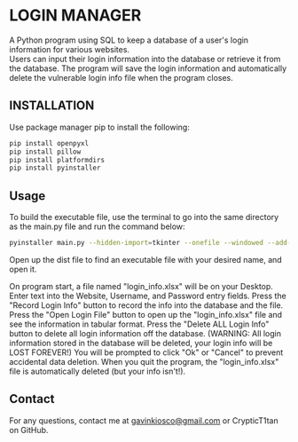 # LOGIN MANAGER
A Python program using SQL to keep a database of a user's login information for various websites.  
Users can input their login information into the database or retrieve it from the database. 
The program will save the login information and automatically delete the vulnerable login info file when the program closes. 

## INSTALLATION
Use package manager pip to install the following:

```bash
pip install openpyxl
pip install pillow
pip install platformdirs
pip install pyinstaller
```

## Usage
To build the executable file, use the terminal to go into the same directory as the main.py file and run the command below:

```bash
pyinstaller main.py --hidden-import=tkinter --onefile --windowed --add-data "../assets:assets" --icon=../assets/lock_icon.icns --name "<Desired Name of Executable>"
```

Open up the dist file to find an executable file with your desired name, and open it.

On program start, a file named "login_info.xlsx" will be on your Desktop. 
Enter text into the Website, Username, and Password entry fields. 
Press the "Record Login Info" button to record the info into the database and the file. 
Press the "Open Login File" button to open up the "login_info.xlsx" file and see the information in tabular format. 
Press the "Delete ALL Login Info" button to delete all login information off the database. 
(WARNING: All login information stored in the database will be deleted, your login info will be LOST FOREVER!) 
You will be prompted to click "Ok" or "Cancel" to prevent accidental data deletion. 
When you quit the program, the "login_info.xlsx" file is automatically deleted (but your info isn't!). 

## Contact
For any questions, contact me at gavinkiosco@gmail.com or CrypticT1tan on GitHub.